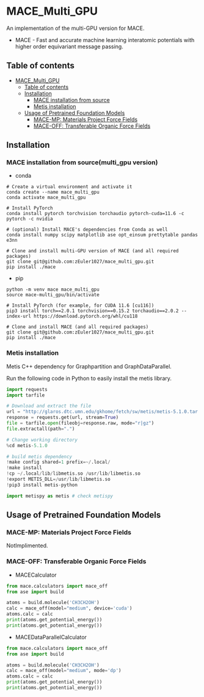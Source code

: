 # MACE_Multi_GPU

An implementation of the multi-GPU version for MACE.

- MACE - Fast and accurate machine learning interatomic potentials with higher order equivariant message passing.

## Table of contents

- [MACE\_Multi\_GPU](#mace_multi_gpu)
  - [Table of contents](#table-of-contents)
  - [Installation](#installation)
    - [MACE installation from source](#mace-installation-from-source(multi_gpu-version))
    - [Metis installation](#metis-installation)
  - [Usage of Pretrained Foundation Models](#usage-of-pretrained-foundation-models)
    - [MACE-MP: Materials Project Force Fields](#mace-mp-materials-project-force-fields)
    - [MACE-OFF: Transferable Organic Force Fields](#mace-off-transferable-organic-force-fields)

## Installation

### MACE installation from source(multi_gpu version)

- conda

```shell
# Create a virtual environment and activate it
conda create --name mace_multi_gpu
conda activate mace_multi_gpu

# Install PyTorch
conda install pytorch torchvision torchaudio pytorch-cuda=11.6 -c pytorch -c nvidia

# (optional) Install MACE's dependencies from Conda as well
conda install numpy scipy matplotlib ase opt_einsum prettytable pandas e3nn

# Clone and install multi-GPU version of MACE (and all required packages)
git clone git@github.com:zEuler1027/mace_multi_gpu.git
pip install ./mace
```

- pip

```shell
python -m venv mace mace_multi_gpu
source mace-multi_gpu/bin/activate

# Install PyTorch (for example, for CUDA 11.6 [cu116])
pip3 install torch==2.0.1 torchvision==0.15.2 torchaudio==2.0.2 --index-url https://download.pytorch.org/whl/cu118

# Clone and install MACE (and all required packages)
git clone git@github.com:zEuler1027/mace_multi_gpu.git
pip install ./mace
```

### Metis installation

Metis C++ dependency for Graphpartition and GraphDataParallel.

Run the following code in Python to easily install the metis library.

```python
import requests
import tarfile

# Download and extract the file
url = "http://glaros.dtc.umn.edu/gkhome/fetch/sw/metis/metis-5.1.0.tar.gz"
response = requests.get(url, stream=True)
file = tarfile.open(fileobj=response.raw, mode="r|gz")
file.extractall(path=".")

# Change working directory
%cd metis-5.1.0

# build metis dependency
!make config shared=1 prefix=~/.local/
!make install
!cp ~/.local/lib/libmetis.so /usr/lib/libmetis.so
!export METIS_DLL=/usr/lib/libmetis.so
!pip3 install metis-python

import metispy as metis # check metispy
```

## Usage of Pretrained Foundation Models

### MACE-MP: Materials Project Force Fields

NotImplimented.

### MACE-OFF: Transferable Organic Force Fields

- MACECalculator

```python
from mace.calculators import mace_off
from ase import build

atoms = build.molecule('CH3CH2OH')
calc = mace_off(model="medium", device='cuda')
atoms.calc = calc
print(atoms.get_potential_energy())
print(atoms.get_potential_energy())
```
- MACEDataParallelCalculator

```python
from mace.calculators import mace_off
from ase import build

atoms = build.molecule('CH3CH2OH')
calc = mace_off(model="medium", mode='dp')
atoms.calc = calc
print(atoms.get_potential_energy())
print(atoms.get_potential_energy())
```
